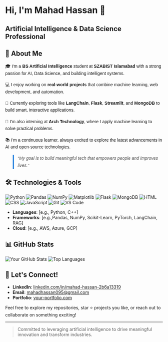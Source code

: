 # Hi, I'm Mahad Hassan 👋

## Artificial Intelligence & Data Science Professional

## 🌟 About Me
<div style="font-family: Arial, sans-serif; line-height: 1.6;">
  
  <p>🎓 I'm a <strong>BS Artificial Intelligence</strong> student at <strong>SZABIST Islamabad</strong> with a strong passion for AI, Data Science, and building intelligent systems.</p>
  
  <p>💻 I enjoy working on <strong>real-world projects</strong> that combine machine learning, web development, and automation.</p>
  
  <p>🔬 Currently exploring tools like <strong>LangChain</strong>, <strong>Flask</strong>, <strong>Streamlit</strong>, and <strong>MongoDB</strong> to build smart, interactive applications.</p>
  
  <p>🚀 I'm also interning at <strong>Arch Technology</strong>, where I apply machine learning to solve practical problems.</p>
  
  <p>📚 I'm a continuous learner, always excited to explore the latest advancements in AI and open-source technologies.</p>
  
  <blockquote style="font-style: italic; color: #555; border-left: 4px solid #2e86de; padding-left: 12px;">
    “My goal is to build meaningful tech that empowers people and improves lives.”
  </blockquote>
</div>

## 🛠️ Technologies & Tools
![Python](https://img.shields.io/badge/-Python-3776AB?style=flat&logo=python&logoColor=white)
![Pandas](https://img.shields.io/badge/-Pandas-150458?style=flat&logo=pandas)
![NumPy](https://img.shields.io/badge/-NumPy-013243?style=flat&logo=numpy)
![Matplotlib](https://img.shields.io/badge/-Matplotlib-ffffff?style=flat&logo=matplotlib&logoColor=black)
![Flask](https://img.shields.io/badge/-Flask-000000?style=flat&logo=flask)
![MongoDB](https://img.shields.io/badge/-MongoDB-47A248?style=flat&logo=mongodb&logoColor=white)
![HTML](https://img.shields.io/badge/-HTML-E34F26?style=flat&logo=html5&logoColor=white)
![CSS](https://img.shields.io/badge/-CSS-1572B6?style=flat&logo=css3)
![JavaScript](https://img.shields.io/badge/-JavaScript-F7DF1E?style=flat&logo=javascript&logoColor=black)
![Git](https://img.shields.io/badge/-Git-F05032?style=flat&logo=git&logoColor=white)
![VS Code](https://img.shields.io/badge/-VS%20Code-007ACC?style=flat&logo=visual-studio-code)

- **Languages**: [e.g., Python, C++]
- **Frameworks**: [e.g.,Pandas, NumPy, Scikit-Learn, PyTorch, LangChain, RAG]
- **Cloud**: [e.g., AWS, Azure, GCP]

## 📊 GitHub Stats
![Your GitHub Stats](https://github-readme-stats.vercel.app/api?username=your-username&show_icons=true&theme=radical)
![Top Languages](https://github-readme-stats.vercel.app/api/top-langs/?username=your-username&layout=compact&theme=radical)


## 🤝 Let's Connect!
- **LinkedIn**: [linkedin.com/in/mahad-hassan-2b6a13319](https://www.linkedin.com/in/mahad-hassan-2b6a13319/)
- **Email**: mahadhassan095@gmail.com
- **Portfolio**: [your-portfolio.com](https://your-portfolio.com)

Feel free to explore my repositories, star ⭐ projects you like, or reach out to collaborate on something exciting!

---
> Committed to leveraging artificial intelligence to drive meaningful innovation and transform industries.
